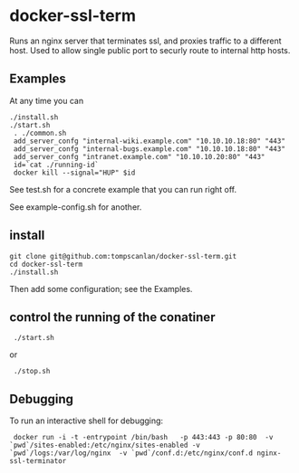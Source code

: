 # docker-ssl-term

Runs an nginx server that terminates ssl, and proxies traffic to a different host.
Used to allow single public port to securly route to internal http hosts.

## Examples
At any time you can 

	./install.sh
	./start.sh 
	 . ./common.sh
	 add_server_confg "internal-wiki.example.com" "10.10.10.18:80" "443"
	 add_server_confg "internal-bugs.example.com" "10.10.10.18:80" "443"
	 add_server_confg "intranet.example.com" "10.10.10.20:80" "443"
	 id=`cat ./running-id`
	 docker kill --signal="HUP" $id

See test.sh for a concrete example that you can run right off.

See example-config.sh for another. 

## install

	git clone git@github.com:tompscanlan/docker-ssl-term.git
	cd docker-ssl-term
	./install.sh

Then add some configuration; see the Examples.

## control the running of the conatiner

	 ./start.sh
or

	 ./stop.sh


## Debugging

To run an interactive shell for debugging:

	 docker run -i -t -entrypoint /bin/bash   -p 443:443 -p 80:80  -v `pwd`/sites-enabled:/etc/nginx/sites-enabled -v `pwd`/logs:/var/log/nginx  -v `pwd`/conf.d:/etc/nginx/conf.d nginx-ssl-terminator
